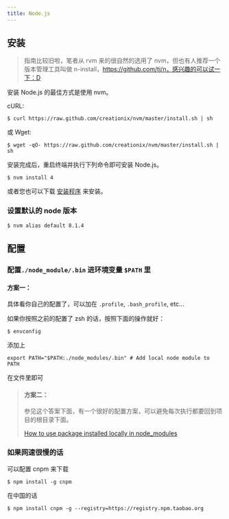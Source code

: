 ```yaml
---
title: Node.js
---
```


## 安装

> 指南比较旧啦，笔者从 rvm 来的很自然的选用了 nvm，但也有人推荐一个版本管理工具叫做 n-install，https://github.com/tj/n，感兴趣的可以试一下：D

安装 Node.js 的最佳方式是使用 nvm。

cURL:

```
$ curl https://raw.github.com/creationix/nvm/master/install.sh | sh
```

或 Wget:

```
$ wget -qO- https://raw.github.com/creationix/nvm/master/install.sh | sh
```

安装完成后，重启终端并执行下列命令即可安装 Node.js。

```
$ nvm install 4
```

或者您也可以下载 [安装程序](https://nodejs.org/en/) 来安装。

### 设置默认的 node 版本

```bash
$ nvm alias default 8.1.4
```

## 配置

### 配置`./node_module/.bin` 进环境变量 `$PATH` 里

#### 方案一：

具体看你自己的配置了，可以加在 `.profile`, `.bash_profile`, etc...

如果你按照之前的配置了 zsh 的话，按照下面的操作就好：

```
$ envconfig
```

添加上

```
export PATH="$PATH:./node_modules/.bin" # Add local node module to PATH
```

在文件里即可

> #### 方案二：
> 
> 参见这个答案下面，有一个很好的配置方案，可以避免每次执行都要回到项目的根目录下面。
> 
> [How to use package installed locally in node\_modules](http://stackoverflow.com/questions/9679932/how-to-use-package-installed-locally-in-node-modules)
> 
### 如果网速很慢的话

可以配置 cnpm 来下载

```
$ npm install -g cnpm
```

在中国的话

```
$ npm install cnpm -g --registry=https://registry.npm.taobao.org
```



